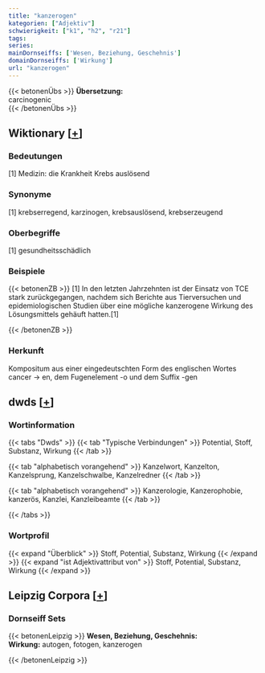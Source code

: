 ```yaml
---
title: "kanzerogen"
kategorien: ["Adjektiv"]
schwierigkeit: ["k1", "h2", "r21"]
tags:
series:
mainDornseiffs: ['Wesen, Beziehung, Geschehnis']
domainDornseiffs: ['Wirkung']
url: "kanzerogen"
---
```


{{< betonenÜbs >}}
**Übersetzung:**  
carcinogenic  
{{< /betonenÜbs >}}

## Wiktionary [[+](https://de.wiktionary.org/wiki/kanzerogen)]

### Bedeutungen
[1] Medizin: die Krankheit Krebs auslösend  

### Synonyme
[1] krebserregend, karzinogen, krebsauslösend, krebserzeugend  

### Oberbegriffe
[1] gesundheitsschädlich  

### Beispiele
{{< betonenZB >}}
[1]  In den letzten Jahrzehnten ist der Einsatz von TCE stark zurückgegangen, nachdem sich Berichte aus Tierversuchen und epidemiologischen Studien über eine mögliche kanzerogene Wirkung des Lösungsmittels gehäuft hatten.[1]  

{{< /betonenZB >}}
### Herkunft
Kompositum aus einer eingedeutschten Form des englischen Wortes cancer → en, dem Fugenelement -o und dem Suffix -gen  



## dwds [[+](https://www.dwds.de/wb/kanzerogen)]

### Wortinformation
{{< tabs "Dwds" >}}
{{< tab "Typische Verbindungen" >}}
Potential, Stoff, Substanz, Wirkung
{{< /tab >}}

{{< tab "alphabetisch vorangehend" >}}
Kanzelwort, Kanzelton, Kanzelsprung, Kanzelschwalbe, Kanzelredner
{{< /tab >}}

{{< tab "alphabetisch vorangehend" >}}
Kanzerologie, Kanzerophobie, kanzerös, Kanzlei, Kanzleibeamte
{{< /tab >}}

{{< /tabs >}}

### Wortprofil
{{< expand "Überblick" >}} Stoff, Potential, Substanz, Wirkung {{< /expand >}}
{{< expand "ist Adjektivattribut von" >}} Stoff, Potential, Substanz, Wirkung {{< /expand >}}

## Leipzig Corpora [[+](https://corpora.uni-leipzig.de/en/res?word=kanzerogen&corpusId=deu_newscrawl-public_2018)]

### Dornseiff Sets
{{< betonenLeipzig >}}
**Wesen, Beziehung, Geschehnis:**  
**Wirkung:** autogen, fotogen, kanzerogen  

{{< /betonenLeipzig >}}
